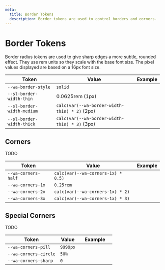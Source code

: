 ```yaml
---
meta:
  title: Border Tokens
  description: Border tokens are used to control borders and corners.
---
```


# Border Tokens

Border radius tokens are used to give sharp edges a more subtle, rounded effect. They use rem units so they scale with the base font size. The pixel values displayed are based on a 16px font size.

| Token                      | Value                                         | Example                                                                              |
| -------------------------- | --------------------------------------------- | ------------------------------------------------------------------------------------ |
| `--wa-border-style`        | `solid`                                       |                                                                                      |
| `--sl-border-width-thin`   | 0.0625rem (1px)                               | <div class="border-demo" style="border-width: var(--wa-border-width-thin);"></div>   |
| `--sl-border-width-medium` | `calc(var(--wa-border-width-thin) * 2)` (2px) | <div class="border-demo" style="border-width: var(--wa-border-width-medium);"></div> |
| `--sl-border-width-thick`  | `calc(var(--wa-border-width-thin) * 3)` (3px) | <div class="border-demo" style="border-width: var(--wa-border-width-thick);"></div>  |

## Corners

TODO

| Token               | Value                              | Example                                                                        |
| ------------------- | ---------------------------------- | ------------------------------------------------------------------------------ |
| `--wa-corners-half` | `calc(var(--wa-corners-1x) * 0.5)` | <div class="corner-demo" style="border-radius: var(--wa-corners-half);"></div> |
| `--wa-corners-1x`   | `0.25rem`                          | <div class="corner-demo" style="border-radius: var(--wa-corners-1x);"></div>   |
| `--wa-corners-2x`   | `calc(var(--wa-corners-1x) * 2)`   | <div class="corner-demo" style="border-radius: var(--wa-corners-2x);"></div>   |
| `--wa-corners-3x`   | `calc(var(--wa-corners-1x) * 3)`   | <div class="corner-demo" style="border-radius: var(--wa-corners-3x);"></div>   |

## Special Corners

TODO

| Token                 | Value    | Example                                                                                     |
| --------------------- | -------- | ------------------------------------------------------------------------------------------- |
| `--wa-corners-pill`   | `9999px` | <div class="corner-demo" style="width: 6rem; border-radius: var(--wa-corners-pill);"></div> |
| `--wa-corners-circle` | `50%`    | <div class="corner-demo" style="border-radius: var(--wa-corners-circle);"></div>            |
| `--wa-corners-sharp`  | `0`      | <div class="corner-demo" style="border-radius: var(--wa-corners-sharp);"></div>             |
